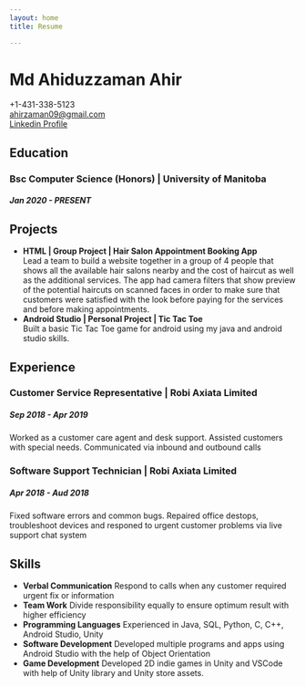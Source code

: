 ```yaml
---
layout: home
title: Resume

---
```

# **Md Ahiduzzaman Ahir**
+1-431-338-5123  
ahirzaman09@gmail.com  
[Linkedin Profile](https://www.linkedin.com/in/md-ahiduzzaman-ahir-56203117a)
## Education
### Bsc Computer Science (Honors) | University of Manitoba
##### Jan 2020 - PRESENT

## Projects
- **HTML | Group Project | Hair Salon Appointment Booking App**  
    Lead a team to build a website together in a group of 4 people
    that shows all the available hair salons nearby and the cost of haircut
    as well as the additional services. The app had camera filters that show preview of the potential haircuts on scanned faces in order to make sure that customers were satisfied with the look before paying for
    the services and before making appointments.
- **Android Studio | Personal Project | Tic Tac Toe**  
    Built a basic Tic Tac Toe game for android using my java and android studio skills.

## Experience
### **Customer Service Representative | Robi Axiata Limited**
##### Sep 2018 - Apr 2019
Worked as a customer care agent and desk support. Assisted customers
with special needs. Communicated via inbound and outbound calls

### **Software Support Technician | Robi Axiata Limited**
##### Apr 2018 - Aud 2018
Fixed software errors and common bugs. Repaired office destops, troubleshoot devices and responed to urgent customer problems via live support chat system

## Skills
- **Verbal Communication**
    Respond to calls when any customer required urgent fix or information
- **Team Work**
    Divide responsibility equally to ensure optimum result with higher efficiency
- **Programming Languages**
    Experienced in Java, SQL, Python, C, C++, Android Studio, Unity
- **Software Development**
    Developed multiple programs and apps using Android Studio with the help of Object Orientation
- **Game Development**
    Developed 2D indie games in Unity and VSCode with help of Unity library and Unity store assets.

